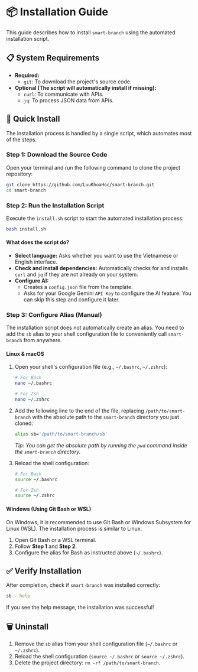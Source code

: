 # 📦 Installation Guide

This guide describes how to install `smart-branch` using the automated installation script.

## 📋 System Requirements

- **Required:**
  - `git`: To download the project's source code.
- **Optional (The script will automatically install if missing):**
  - `curl`: To communicate with APIs.
  - `jq`: To process JSON data from APIs.

## 🚀 Quick Install

The installation process is handled by a single script, which automates most of the steps.

### Step 1: Download the Source Code

Open your terminal and run the following command to clone the project repository:

```bash
git clone https://github.com/LuuKhoaHoc/smart-branch.git
cd smart-branch
```

### Step 2: Run the Installation Script

Execute the `install.sh` script to start the automated installation process:

```bash
bash install.sh
```

#### What does the script do?

- **Select language:** Asks whether you want to use the Vietnamese or English interface.
- **Check and install dependencies:** Automatically checks for and installs `curl` and `jq` if they are not already on your system.
- **Configure AI:**
  - Creates a `config.json` file from the template.
  - Asks for your Google Gemini `API Key` to configure the AI feature. You can skip this step and configure it later.

### Step 3: Configure Alias (Manual)

The installation script does not automatically create an alias. You need to add the `sb` alias to your shell configuration file to conveniently call `smart-branch` from anywhere.

#### Linux & macOS

1.  Open your shell's configuration file (e.g., `~/.bashrc`, `~/.zshrc`):

    ```bash
    # For Bash
    nano ~/.bashrc

    # For Zsh
    nano ~/.zshrc
    ```

2.  Add the following line to the end of the file, replacing `/path/to/smart-branch` with the absolute path to the `smart-branch` directory you just cloned:

    ```bash
    alias sb='/path/to/smart-branch/sb'
    ```

    _Tip: You can get the absolute path by running the `pwd` command inside the `smart-branch` directory._

3.  Reload the shell configuration:

    ```bash
    # For Bash
    source ~/.bashrc

    # For Zsh
    source ~/.zshrc
    ```

#### Windows (Using Git Bash or WSL)

On Windows, it is recommended to use Git Bash or Windows Subsystem for Linux (WSL). The installation process is similar to Linux.

1.  Open Git Bash or a WSL terminal.
2.  Follow **Step 1** and **Step 2**.
3.  Configure the alias for Bash as instructed above (`~/.bashrc`).

## ✅ Verify Installation

After completion, check if `smart-branch` was installed correctly:

```bash
sb --help
```

If you see the help message, the installation was successful!

## 🗑️ Uninstall

1.  Remove the `sb` alias from your shell configuration file (`~/.bashrc` or `~/.zshrc`).
2.  Reload the shell configuration (`source ~/.bashrc` or `source ~/.zshrc`).
3.  Delete the project directory: `rm -rf /path/to/smart-branch`.
